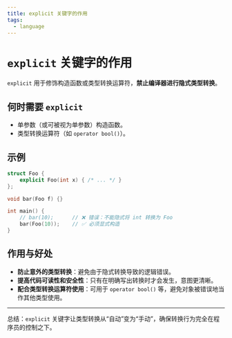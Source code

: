 ```yaml
---
title: explicit 关键字的作用
tags:
  - language
---
```


# `explicit` 关键字的作用

`explicit` 用于修饰构造函数或类型转换运算符，**禁止编译器进行隐式类型转换**。

## 何时需要 `explicit`

- 单参数（或可被视为单参数）构造函数。
- 类型转换运算符（如 `operator bool()`）。

## 示例

```cpp
struct Foo {
    explicit Foo(int x) { /* ... */ }
};

void bar(Foo f) {}

int main() {
    // bar(10);      // ❌ 错误：不能隐式将 int 转换为 Foo
    bar(Foo(10));    // ✅ 必须显式构造
}
```

## 作用与好处

- **防止意外的类型转换**：避免由于隐式转换导致的逻辑错误。
- **提高代码可读性和安全性**：只有在明确写出转换时才会发生，意图更清晰。
- **配合类型转换运算符使用**：可用于 `operator bool()` 等，避免对象被错误地当作其他类型使用。

---

总结：`explicit` 关键字让类型转换从“自动”变为“手动”，确保转换行为完全在程序员的控制之下。

